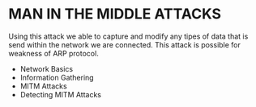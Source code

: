 # MAN IN THE MIDDLE ATTACKS

Using this attack we able to capture and modify any tipes of data that is send within the network we are connected. This attack is possible for weakness of ARP protocol.

- Network Basics
- Information Gathering
- MITM Attacks
- Detecting MITM Attacks
